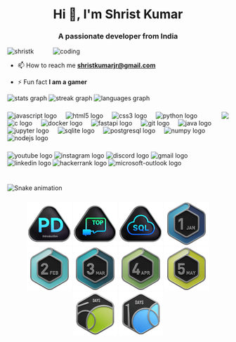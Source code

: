 <h1 align="center">Hi 👋, I'm Shrist Kumar</h1>
<h3 align="center">A passionate developer from India</h3>
<img align="right"alt="coding"width="400"src="https://miro.medium.com/v2/resize:fit:1290/1*ii-gY4avnTCGLL5-BNcGhQ.gif">

<p align="left"> <img src="https://komarev.com/ghpvc/?username=shristk&label=Profile%20views&color=0e75b6&style=flat" alt="shristk" /> </p>

- 📫 How to reach me **shristkumarjr@gmail.com**

- ⚡ Fun fact **I am a gamer**


<div align="justify">
  <img src="https://github-readme-stats.vercel.app/api?username=ShristK&hide_title=false&hide_rank=false&show_icons=true&include_all_commits=true&count_private=true&disable_animations=false&theme=dracula&locale=en&hide_border=false" height="150" alt="stats graph"  />
  <img src="https://streak-stats.demolab.com?user=ShristK&locale=en&mode=daily&theme=dracula&hide_border=false&border_radius=5" height="150" alt="streak graph"  />
  <img src="https://github-readme-stats.vercel.app/api/top-langs?username=ShristK&locale=en&hide_title=false&layout=compact&card_width=320&langs_count=5&theme=dracula&hide_border=false" height="150" alt="languages graph"  />
</div>

###

<img align="right" height="150" src="https://i.imgflip.com/65efzo.gif"  />

###

<div align="left">
  <img src="https://cdn.jsdelivr.net/gh/devicons/devicon/icons/javascript/javascript-original.svg" height="30" alt="javascript logo"  />
  <img width="12" />
  <img src="https://cdn.jsdelivr.net/gh/devicons/devicon/icons/html5/html5-original.svg" height="30" alt="html5 logo"  />
  <img width="12" />
  <img src="https://cdn.jsdelivr.net/gh/devicons/devicon/icons/css3/css3-original.svg" height="30" alt="css3 logo"  />
  <img width="12" />
  <img src="https://cdn.jsdelivr.net/gh/devicons/devicon/icons/python/python-original.svg" height="30" alt="python logo"  />
  <img width="12" />
  <img src="https://cdn.jsdelivr.net/gh/devicons/devicon/icons/c/c-original.svg" height="30" alt="c logo"  />
  <img width="12" />
  <img src="https://cdn.jsdelivr.net/gh/devicons/devicon/icons/docker/docker-original.svg" height="30" alt="docker logo"  />
  <img width="12" />
  <img src="https://cdn.jsdelivr.net/gh/devicons/devicon/icons/fastapi/fastapi-original.svg" height="30" alt="fastapi logo"  />
  <img width="12" />
  <img src="https://cdn.jsdelivr.net/gh/devicons/devicon/icons/git/git-original.svg" height="30" alt="git logo"  />
  <img width="12" />
  <img src="https://cdn.jsdelivr.net/gh/devicons/devicon/icons/java/java-original.svg" height="30" alt="java logo"  />
  <img width="12" />
  <img src="https://cdn.jsdelivr.net/gh/devicons/devicon/icons/jupyter/jupyter-original.svg" height="30" alt="jupyter logo"  />
  <img width="12" />
  <img src="https://cdn.jsdelivr.net/gh/devicons/devicon/icons/sqlite/sqlite-original.svg" height="30" alt="sqlite logo"  />
  <img width="12" />
  <img src="https://cdn.jsdelivr.net/gh/devicons/devicon/icons/postgresql/postgresql-original.svg" height="30" alt="postgresql logo"  />
  <img width="12" />
  <img src="https://cdn.jsdelivr.net/gh/devicons/devicon/icons/numpy/numpy-original.svg" height="30" alt="numpy logo"  />
  <img width="12" />
  <img src="https://cdn.jsdelivr.net/gh/devicons/devicon/icons/nodejs/nodejs-original.svg" height="30" alt="nodejs logo"  />
</div>

###

<div align="left">
  <img src="https://img.shields.io/static/v1?message=Youtube&logo=youtube&label=&color=FF0000&logoColor=white&labelColor=&style=for-the-badge" href="https://www.youtube.com/@shristkumar9792" height="35" alt="youtube logo"  />
  <img src="https://img.shields.io/static/v1?message=Instagram&logo=instagram&label=&color=E4405F&logoColor=white&labelColor=&style=for-the-badge" height="35" alt="instagram logo"  />
  <img src="https://img.shields.io/static/v1?message=Discord&logo=discord&label=&color=7289DA&logoColor=white&labelColor=&style=for-the-badge" height="35" alt="discord logo"  />
  <img src="https://img.shields.io/static/v1?message=Gmail&logo=gmail&label=&color=D14836&logoColor=white&labelColor=&style=for-the-badge" height="35" alt="gmail logo"  />
  <img src="https://img.shields.io/static/v1?message=LinkedIn&logo=linkedin&label=&color=0077B5&logoColor=white&labelColor=&style=for-the-badge" height="35" alt="linkedin logo"  />
  <img src="https://img.shields.io/static/v1?message=HackerRank&logo=hackerrank&label=&color=2EC866&logoColor=white&labelColor=&style=for-the-badge" height="35" alt="hackerrank logo"  />
  <img src="https://img.shields.io/static/v1?message=Outlook&logo=microsoft-outlook&label=&color=0078D4&logoColor=white&labelColor=&style=for-the-badge" height="35" alt="microsoft-outlook logo"  />
</div>

###

<br clear="both">
<div align="justify">
<img src="https://raw.githubusercontent.com/ShristK/ShristK/output/snake.svg" alt="Snake animation" />
</div>

###


<p align="center">
<img src="https://github.com/Shristk/Shristk/blob/357b3d63a0ac12c370473547ae23bcf2c2979df7/LeetcodeBadegs/Introduction_to_Pandas.gif" width="100px">
<img src="https://github.com/Shristk/Shristk/blob/357b3d63a0ac12c370473547ae23bcf2c2979df7/LeetcodeBadegs/Top_Interview_150.gif" width="100px">
<img src="https://github.com/Shristk/Shristk/blob/357b3d63a0ac12c370473547ae23bcf2c2979df7/LeetcodeBadegs/Top_SQL_50.gif" width="100px">
<img src="https://github.com/Shristk/Shristk/blob/357b3d63a0ac12c370473547ae23bcf2c2979df7/LeetcodeBadegs/202501.gif" width="100px">
<img src="https://github.com/Shristk/Shristk/blob/357b3d63a0ac12c370473547ae23bcf2c2979df7/LeetcodeBadegs/202502.gif" width="100px">
<img src="https://github.com/Shristk/Shristk/blob/357b3d63a0ac12c370473547ae23bcf2c2979df7/LeetcodeBadegs/202503.gif" width="100px">
<img src="https://github.com/Shristk/Shristk/blob/dd36f5adaebb057d3d78d09badfd3bbd9241c52e/LeetcodeBadegs/202504.gif" width="100px">
<img src="https://github.com/Shristk/Shristk/blob/dd36f5adaebb057d3d78d09badfd3bbd9241c52e/LeetcodeBadegs/202505.gif" width="100px">
<img src="https://github.com/Shristk/Shristk/blob/357b3d63a0ac12c370473547ae23bcf2c2979df7/LeetcodeBadegs/2550.gif" width="100px">
<img src="https://github.com/Shristk/Shristk/blob/357b3d63a0ac12c370473547ae23bcf2c2979df7/LeetcodeBadegs/25100.gif" width="100px">
  
</p>
